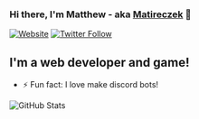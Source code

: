 ### Hi there, I'm Matthew - aka [Matireczek][website] 👋

[![Website](https://img.shields.io/website?label=matireczek.tk&style=for-the-badge&url=https%3A%2F%2Fmatireczek.tk)](https://matireczek.tk)
[![Twitter Follow](https://img.shields.io/twitter/follow/matireczek?color=1DA1F2&logo=twitter&style=for-the-badge)](https://twitter.com/intent/follow?original_referer=https%3A%2F%2Fgithub.com%2FcodeSTACKr&screen_name=codeSTACKr)

## I'm a web developer and game!

- ⚡ Fun fact: I love make discord bots!


![GitHub Stats](https://github-readme-stats.vercel.app/api?username=matireczek&theme=radical)

[website]: https://matireczek.tk
[twitter]: https://twitter.com/matireczek
[youtube]: https://youtube.com/frizzgru
[instagram]: https://instagram.com/matireczek

